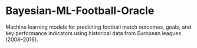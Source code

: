 # Bayesian-ML-Football-Oracle
Machine learning models for predicting football match outcomes, goals, and key performance indicators using historical data from European leagues (2008–2016).
